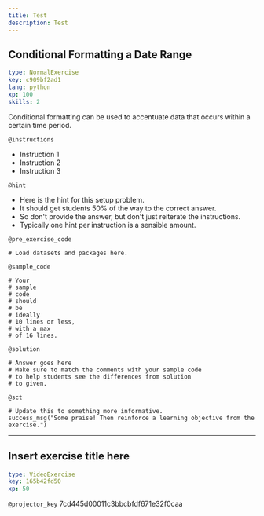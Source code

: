 ```yaml
---
title: Test
description: Test
---
```


## Conditional Formatting a Date Range

```yaml
type: NormalExercise
key: c909bf2ad1
lang: python
xp: 100
skills: 2
```

Conditional formatting can be used to accentuate data that occurs within a certain time period.  

`@instructions`
- Instruction 1
- Instruction 2
- Instruction 3

`@hint`
- Here is the hint for this setup problem. 
- It should get students 50% of the way to the correct answer.
- So don't provide the answer, but don't just reiterate the instructions.
- Typically one hint per instruction is a sensible amount.

`@pre_exercise_code`
```{python}
# Load datasets and packages here.
```

`@sample_code`
```{python}
# Your
# sample
# code
# should
# be
# ideally
# 10 lines or less,
# with a max
# of 16 lines.
```

`@solution`
```{python}
# Answer goes here
# Make sure to match the comments with your sample code
# to help students see the differences from solution
# to given.
```

`@sct`
```{python}
# Update this to something more informative.
success_msg("Some praise! Then reinforce a learning objective from the exercise.")
```

---

## Insert exercise title here

```yaml
type: VideoExercise
key: 165b42fd50
xp: 50
```

`@projector_key`
7cd445d00011c3bbcbfdf671e32f0caa
